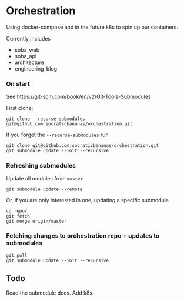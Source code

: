 # Orchestration

Using docker-compose and in the future k8s to spin up our containers. 

Currently includes

- soba_web
- soba_api
- architecture
- engineering_blog

### On start

See https://git-scm.com/book/en/v2/Git-Tools-Submodules

First clone:

```
git clone --recurse-submodules git@github.com:socraticbananas/orchestration.git
```

If you forget the `--recurse-submodules` run

```
git clone git@github.com:socraticbananas/orchestration.git
git submodule update --init --recursive
```

### Refreshing submodules

Update all modules from `master`

```
git submodule update --remote
```

Or, if you are only interested in one, updating a specific submodule
```
cd repo/
git fetch
git merge origin/master
```

### Fetching changes to orchestration repo + updates to submodules

```
git pull
git submodule update --init --recursive
```

## Todo

Read the submodule docs. Add k8s.
